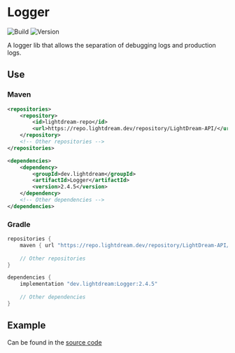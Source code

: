 # Logger

![Build](../../actions/workflows/build.yml/badge.svg)
![Version](https://img.shields.io/badge/Version-2.4.5-red.svg)

A logger lib that allows the separation of debugging logs and production logs.

## Use

### Maven

```xml
<repositories>
    <repository>
        <id>lightdream-repo</id>
        <url>https://repo.lightdream.dev/repository/LightDream-API/</url>
    </repository>
    <!-- Other repositories -->
</repositories>
```

```xml
<dependencies>
    <dependency>
        <groupId>dev.lightdream</groupId>
        <artifactId>Logger</artifactId>
        <version>2.4.5</version>
    </dependency>
    <!-- Other dependencies -->
</dependencies>
```

### Gradle

```groovy
repositories {
    maven { url "https://repo.lightdream.dev/repository/LightDream-API/" }
    
    // Other repositories
}

dependencies {
    implementation "dev.lightdream:Logger:2.4.5"
    
    // Other dependencies
}
```

## Example
Can be found in the [source code](/src/main/java/dev/lightdream/logger/example)
